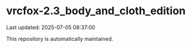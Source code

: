 # vrcfox-2.3_body_and_cloth_edition

Last updated: 2025-07-05 08:37:00

This repository is automatically maintained.
